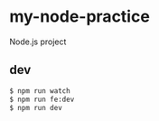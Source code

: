 # my-node-practice
Node.js project

## dev

```bash
$ npm run watch
$ npm run fe:dev
$ npm run dev
```
